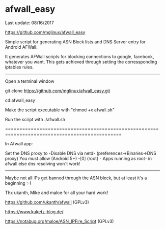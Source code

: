 # afwall_easy

Last update: 08/16/2017

https://github.com/mglinux/afwall_easy


Simple script for generating ASN Block lists and DNS Server entry for Android AFWall.


It generates AFWall scripts for blocking connections to google, facebook, whatever you want.
This gets achieved through setting the corressponding iptables rules.

_______________________________________________________________________________________________

Open a terminal window

git clone https://github.com/mglinux/afwall_easy.git

cd afwall_easy

Make the script executable with "chmod +x afwall.sh"

Run the script with ./afwall.sh

===============================================================================================

In Afwall app:

Set the DNS proxy to -Disable DNS via netd- (preferences->Binaries->DNS proxy)
You must allow (Android 5+) -[0] (root) - Apps running as root- in afwall else dns resolving won´t work!


_______________________________________________________________________________________________
Maybe not all IPs get banned through the ASN block, but at least it's a beginning :-)


Thx ukanth, Mike and maloe for all your hard work!

https://github.com/ukanth/afwall (GPLv3)

https://www.kuketz-blog.de/

https://notabug.org/maloe/ASN_IPFire_Script (GPLv3)


